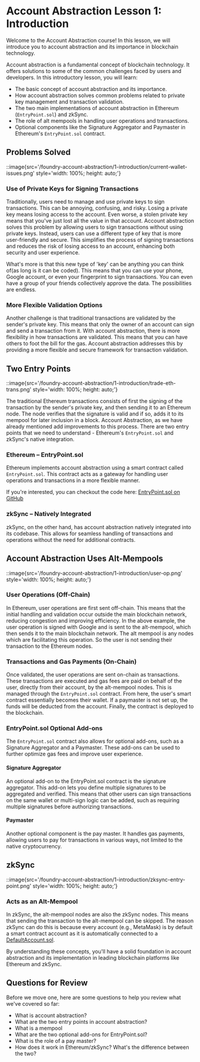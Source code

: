 # Account Abstraction Lesson 1: Introduction

Welcome to the Account Abstraction course! In this lesson, we will introduce you to account abstraction and its importance in blockchain technology. 

Account abstraction is a fundamental concept of blockchain technology. It offers solutions to some of the common challenges faced by users and developers. In this introductory lesson, you will learn:

- The basic concept of account abstraction and its importance.
- How account abstraction solves common problems related to private key management and transaction validation.
- The two main implementations of account abstraction in Ethereum (`EntryPoint.sol`) and zkSync.
- The role of alt mempools in handling user operations and transactions.
- Optional components like the Signature Aggregator and Paymaster in Ethereum's `EntryPoint.sol` contract.

## Problems Solved

::image{src='/foundry-account-abstraction/1-introduction/current-wallet-issues.png' style='width: 100%; height: auto;'}

### Use of Private Keys for Signing Transactions
Traditionally, users need to manage and use private keys to sign transactions. This can be annoying, confusing, and risky. Losing a private key means losing access to the account. Even worse, a stolen private key means that you've just lost all the value in that account. Account abstraction solves this problem by allowing users to sign transactions without using private keys. Instead, users can use a different type of key that is more user-friendly and secure. This simplifies the process of signing transactions and reduces the risk of losing access to an account, enhancing both security and user experience.

What's more is that this new type of 'key' can be anything you can think of(as long is it can be coded). This means that you can use your phone, Google account, or even your fingerprint to sign transactions. You can even have a group of your friends collectively approve the data. The possibilities are endless.

### More Flexible Validation Options
Another challenge is that traditional transactions are validated by the sender's private key. This means that only the owner of an account can sign and send a transaction from it. With account abstraction, there is more flexibility in how transactions are validated. This means that you can have others to foot the bill for the gas. Account abstraction addresses this by providing a more flexible and secure framework for transaction validation. 

## Two Entry Points

::image{src='/foundry-account-abstraction/1-introduction/trade-eth-trans.png' style='width: 100%; height: auto;'}

The traditional Ethereum transactions consists of first the signing of the transaction by the sender's private key, and then sending it to an Ethereum node. The node verifies that the signature is valid and if so, adds it to its mempool for later inclusion in a block. Account Abstraction, as we have already mentioned add improvements to this process. There are two entry points that we need to understand - Ethereum's `EntryPoint.sol` and zkSync's native integration.

### Ethereum – EntryPoint.sol
Ethereum implements account abstraction using a smart contract called `EntryPoint.sol`. This contract acts as a gateway for handling user operations and transactions in a more flexible manner.

If you're interested, you can checkout the code here: [EntryPoint.sol on GitHub](https://github.com/eth-infinitism/account-abstraction/blob/develop/contracts/core/EntryPoint.sol)


### zkSync – Natively Integrated
zkSync, on the other hand, has account abstraction natively integrated into its codebase. This allows for seamless handling of transactions and operations without the need for additional contracts.

## Account Abstraction Uses Alt-Mempools

::image{src='/foundry-account-abstraction/1-introduction/user-op.png' style='width: 100%; height: auto;'}

### User Operations (Off-Chain)
In Ethereum, user operations are first sent off-chain. This means that the initial handling and validation occur outside the main blockchain network, reducing congestion and improving efficiency. In the above example, the user operation is signed with Google and is sent to the alt-mempool, which then sends it to the main blockchain network. The alt mempool is any nodes which are facilitating this operation. So the user is not sending their transaction to the Ethereum nodes.

### Transactions and Gas Payments (On-Chain)
Once validated, the user operations are sent on-chain as transactions. These transactions are executed and gas fees are paid on behalf of the user, directly from their account, by the alt-mempool nodes. This is managed through the `EntryPoint.sol` contract. From here, the user's smart contract essentially becomes their wallet. If a paymaster is not set up, the funds will be deducted from the account. Finally, the contract is deployed to the blockchain. 

### EntryPoint.sol Optional Add-ons
The `EntryPoint.sol` contract also allows for optional add-ons, such as a Signature Aggregator and a Paymaster. These add-ons can be used to further optimize gas fees and improve user experience.

#### Signature Aggregator
An optional add-on to the EntryPoint.sol contract is the signature aggregator. This add-on lets you define multiple signatures to be aggregated and verified. This means that other users can sign transactions on the same wallet or multi-sign logic can be added, such as requiring multiple signatures before authorizing transactions.

#### Paymaster
Another optional component is the pay master. It handles gas payments, allowing users to pay for transactions in various ways, not limited to the native cryptocurrency.

## zkSync

::image{src='/foundry-account-abstraction/1-introduction/zksync-entry-point.png' style='width: 100%; height: auto;'}

### Acts as an Alt-Mempool
In zkSync, the alt-mempool nodes are also the zkSync nodes. This means that sending the transaction to the alt-mempool can be skipped. The reason zkSync can do this is because every account (e.g., MetaMask) is by default a smart contract account as it is automatically connected to a [DefaultAccount.sol](https://github.com/matter-labs/era-contracts/blob/main/system-contracts/contracts/DefaultAccount.sol).

By understanding these concepts, you'll have a solid foundation in account abstraction and its implementation in leading blockchain platforms like Ethereum and zkSync. 

## Questions for Review

Before we move one, here are some questions to help you review what we've covered so far:

- What is account abstraction?
- What are the two entry points in account abstraction?
- What is a mempool
- What are the two optional add-ons for EntryPoint.sol?
- What is the role of a pay master?
- How does it work in Ethereum/zkSync? What's the difference between the two?
  